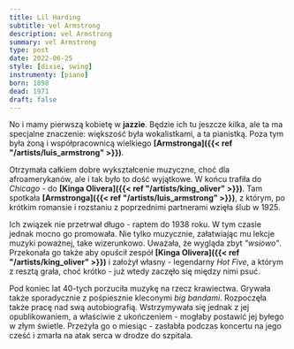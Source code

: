 ```yaml
---
title: Lil Harding
subtitle: vel Armstrong
description: vel Armstrong
summary: vel Armstrong
type: post
date: 2022-06-25
style: [dixie, swing]
instrumenty: [piano]
born: 1898
dead: 1971
draft: false
---
```

No i mamy pierwszą kobietę w __jazzie__. Będzie ich tu jeszcze kilka, ale ta
ma specjalne znaczenie: większość była wokalistkami, a ta pianistką. Poza tym była
żoną i współpracownicą wielkiego __[Armstronga]({{< ref "/artists/luis_armstrong" >}})__.

Otrzymała całkiem dobre wykształcenie muzyczne, choć dla afroamerykanów, ale i tak było
to dość wyjątkowe. W końcu trafiła do _Chicago_ - do __[Kinga Olivera]({{< ref "/artists/king_oliver" >}})__. Tam spotkała 
__[Armstronga]({{< ref "/artists/luis_armstrong" >}})__, 
z którym, po krótkim romansie i rozstaniu z poprzednimi partnerami wzięła ślub w 1925.

Ich związek nie przetrwał długo - raptem do 1938 roku. W tym czasie jednak mocno go promowała. Nie tylko
muzycznie, załatwiając mu lekcje muzyki poważnej, take wizerunkowo. Uważała, że wygląda zbyt _"wsiowo"_.
Przekonała go także aby opuścił zespół __[Kinga Olivera]({{< ref "/artists/king_oliver" >}})__ i założył własny - legendarny _Hot Five_, a którym
z resztą grała, choć krótko - już wtedy zaczęło się między nimi psuć.

Pod koniec lat 40-tych porzuciła muzykę na rzecz krawiectwa. Grywała także sporadycznie z pośpiesznie kleconymi
_big bandami_. Rozpoczęła także pracę nad swą autobiografią. Wstrzymywała się jednak z jej opublikowaniem, a właściwie
z ukończeniem - mogłaby postawić jej byłego w złym świetle. Przeżyła go o miesiąc - zasłabła podczas koncertu na jego cześć
i zmarła na atak serca w drodze do szpitala.